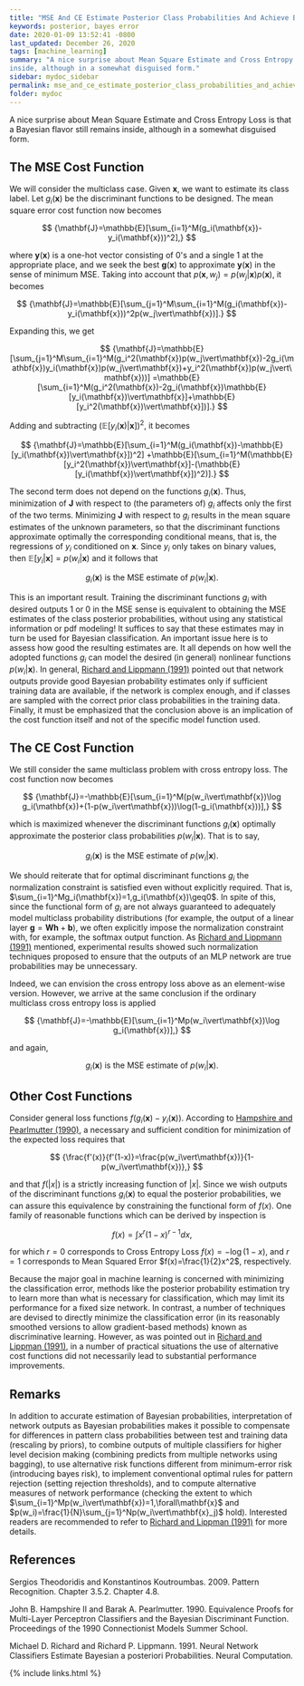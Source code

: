 ```yaml
---
title: "MSE And CE Estimate Posterior Class Probabilities And Achieve Bayes Error"
keywords: posterior, bayes error
date: 2020-01-09 13:52:41 -0800
last_updated: December 26, 2020
tags: [machine_learning]
summary: "A nice surprise about Mean Square Estimate and Cross Entropy Loss is that a Bayesian flavor still remains
inside, although in a somewhat disguised form."
sidebar: mydoc_sidebar
permalink: mse_and_ce_estimate_posterior_class_probabilities_and_achieve_bayes_error.html
folder: mydoc
---
```


A nice surprise about Mean Square Estimate and Cross Entropy Loss is that a Bayesian flavor still remains inside,
although in a somewhat disguised form.

## The MSE Cost Function
We will consider the multiclass case. Given $\mathbf{x}$, we want to estimate its class label. Let $g_i(\mathbf{x})$ be
the discriminant functions to be designed. The mean square error cost function now becomes

$$
  {\mathbf{J}=\mathbb{E}[\sum_{i=1}^M(g_i(\mathbf{x})-y_i(\mathbf{x}))^2],}
$$

where $\mathbf{y}(\mathbf{x})$ is a one-hot vector consisting of $0$'s and a single $1$ at the appropriate place, and we
seek the best $\mathbf{g}(\mathbf{x})$ to approximate $\mathbf{y}(\mathbf{x})$ in the sense of minimum MSE. Taking into
account that $p(\mathbf{x},w_j)=p(w_j\vert\mathbf{x})p(\mathbf{x})$, it becomes

$$
  {\mathbf{J}=\mathbb{E}[\sum_{j=1}^M\sum_{i=1}^M(g_i(\mathbf{x})-y_i(\mathbf{x}))^2p(w_j\vert\mathbf{x})].}
$$

Expanding this, we get

$$
  {\mathbf{J}=\mathbb{E}[\sum_{j=1}^M\sum_{i=1}^M(g_i^2(\mathbf{x})p(w_j\vert\mathbf{x})-2g_i(\mathbf{x})y_i(\mathbf{x})p(w_j\vert\mathbf{x})+y_i^2(\mathbf{x})p(w_j\vert\mathbf{x}))]
  =\mathbb{E}[\sum_{i=1}^M(g_i^2(\mathbf{x})-2g_i(\mathbf{x})\mathbb{E}[y_i(\mathbf{x})\vert\mathbf{x}]+\mathbb{E}[y_i^2(\mathbf{x})\vert\mathbf{x}])].}
$$

Adding and subtracting $(\mathbb{E}[y_i(\mathbf{x})\vert\mathbf{x}])^2$, it becomes

$$
  {\mathbf{J}=\mathbb{E}[\sum_{i=1}^M(g_i(\mathbf{x})-\mathbb{E}[y_i(\mathbf{x})\vert\mathbf{x}])^2]
  +\mathbb{E}[\sum_{i=1}^M(\mathbb{E}[y_i^2(\mathbf{x})\vert\mathbf{x}]-(\mathbb{E}[y_i(\mathbf{x})\vert\mathbf{x}])^2)].}
$$

The second term does not depend on the functions $g_i(\mathbf{x})$. Thus, minimization of $\mathbf{J}$ with respect to
(the parameters of) $g_i$ affects only the first of the two terms. Minimizing $\mathbf{J}$ with respect to $g_i$ results
in the mean square estimates of the unknown parameters, so that the discriminant functions approximate optimally the
corresponding conditional means, that is, the regressions of $y_i$ conditioned on $\mathbf{x}$. Since $y_i$ only takes
on binary values, then $\mathbb{E}[y_i\vert\mathbf{x}]=p(w_i\vert\mathbf{x})$ and it follows that

$$
  {g_i(\mathbf{x})\text{ is the MSE estimate of }p(w_i\vert\mathbf{x}).}
$$

This is an important result. Training the discriminant functions $g_i$ with desired outputs $1$ or $0$ in the MSE sense
is equivalent to obtaining the MSE estimates of the class posterior probabilities, without using any statistical
information or pdf modeling! It suffices to say that these estimates may in turn be used for Bayesian classification. An
important issue here is to assess how good the resulting estimates are. It all depends on how well the adopted functions
$g_i$ can model the desired (in general) nonlinear functions $p(w_i\vert\mathbf{x})$. In general, 
[Richard and Lippmann (1991)](#references) pointed out that network outputs provide good Bayesian probability estimates
only if sufficient training data are available, if the network is complex enough, and if classes are sampled with the
correct prior class probabilities in the training data. Finally, it must be emphasized that the conclusion above is an
implication of the cost function itself and not of the specific model function used.

## The CE Cost Function
We still consider the same multiclass problem with cross entropy loss. The cost function now becomes

$$
  {\mathbf{J}=-\mathbb{E}[\sum_{i=1}^M(p(w_i\vert\mathbf{x})\log g_i(\mathbf{x})+(1-p(w_i\vert\mathbf{x}))\log(1-g_i(\mathbf{x}))],}
$$

which is maximized whenever the discriminant functions $g_i(\mathbf{x})$ optimally approximate the posterior class
probabilities $p(w_i\vert\mathbf{x})$. That is to say,

$$
  {g_i(\mathbf{x})\text{ is the MSE estimate of }p(w_i\vert\mathbf{x}).}
$$

We should reiterate that for optimal discriminant functions $g_i$ the normalization constraint is satisfied even without
explicitly required. That is, $\sum_{i=1}^Mg_i(\mathbf{x})=1,g_i(\mathbf{x})\geq0$. In spite of this, since the
functional form of $g_i$ are not always guaranteed to adequately model multiclass probability distributions (for
example, the output of a linear layer $\mathbf{g}=\mathbf{W}\mathbf{h}+\mathbf{b}$), we often explicitly impose the
normalization constraint with, for example, the softmax output function. As [Richard and Lippmann (1991)](#references)
mentioned, experimental results showed such normalization techniques proposed to ensure that the outputs of an MLP
network are true probabilities may be unnecessary.

Indeed, we can envision the cross entropy loss above as an element-wise version. However, we arrive at the same
conclusion if the ordinary multiclass cross entropy loss is applied

$$
  {\mathbf{J}=-\mathbb{E}[\sum_{i=1}^Mp(w_i\vert\mathbf{x})\log g_i(\mathbf{x})],}
$$

and again,

$$
  {g_i(\mathbf{x})\text{ is the MSE estimate of }p(w_i\vert\mathbf{x}).}
$$

## Other Cost Functions
Consider general loss functions $f(g_i(\mathbf{x})-y_i(\mathbf{x}))$. According to
[Hampshire and Pearlmutter (1990)](#references), a necessary and sufficient condition for minimization of the expected
loss requires that

$$
  {\frac{f'(x)}{f'(1-x)}=\frac{p(w_i\vert\mathbf{x})}{1-p(w_i\vert\mathbf{x})},}
$$

and that $f(\vert x\vert)$ is a strictly increasing function of $\vert x\vert$. Since we wish outputs of the
discriminant functions $g_i(\mathbf{x})$ to equal the posterior probabilities, we can assure this equivalence by
constraining the functional form of $f(x)$. One family of reasonable functions which can be derived by inspection is

$$
  {f(x)=\int x^r(1-x)^{r-1}dx,}
$$

for which $r=0$ corresponds to Cross Entropy Loss $f(x)=-\log(1-x)$, and $r=1$ corresponds to Mean Squared Error
$f(x)=\frac{1}{2}x^2$, respectively.

Because the major goal in machine learning is concerned with minimizing the classification error, methods like the
posterior probability estimation try to learn more than what is necessary for classification, which may limit its
performance for a fixed size network. In contrast, a number of techniques are devised to directly minimize the
classification error (in its reasonably smoothed versions to allow gradient-based methods) known as discriminative
learning. However, as was pointed out in [Richard and Lippman (1991)](#references), in a number of practical situations
the use of alternative cost functions did not necessarily lead to substantial performance improvements.

## Remarks
In addition to accurate estimation of Bayesian probabilities, interpretation of network outputs as Bayesian
probabilities makes it possible to compensate for differences in pattern class probabilities between test and training
data (rescaling by priors), to combine outputs of multiple classifiers for higher level decision making (combining
predicts from multiple networks using bagging), to use alternative risk functions different from minimum-error risk
(introducing bayes risk), to implement conventional optimal rules for pattern rejection (setting rejection thresholds),
and to compute alternative measures of network performance (checking the extent to which
$\sum_{i=1}^Mp(w_i\vert\mathbf{x})=1,\forall\mathbf{x}$ and $p(w_i)=\frac{1}{N}\sum_{j=1}^Np(w_i\vert\mathbf{x}_j)$
hold). Interested readers are recommended to refer to <a href="#references">Richard and Lippman (1991)</a> for more
details.

## References
Sergios Theodoridis and Konstantinos Koutroumbas. 2009. Pattern Recognition. Chapter 3.5.2. Chapter 4.8.

John B. Hampshire II and Barak A. Pearlmutter. 1990. Equivalence Proofs for Multi-Layer Perceptron Classifiers and the
Bayesian Discriminant Function. Proceedings of the 1990 Connectionist Models Summer School.

Michael D. Richard and Richard P. Lippmann. 1991. Neural Network Classifiers Estimate Bayesian a posteriori
Probabilities. Neural Computation.

{% include links.html %}
